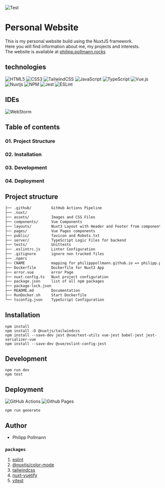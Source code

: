![Test](https://res.cloudinary.com/hl8zoliad/image/fetch/f_auto/https%3A%2F%2Fraw.githubusercontent.com%2Fnuxt%2Fnuxt%2Fmaster%2F.%2F.github%2Fassets%2Fbanner.png)
# Personal Website
This is my personal website build using the NuxtJS framework. </br>
Here you will find information about me, my projects and interests. </br>
The  website is available at [philipp.pollmann.rocks](https://philipp.pollmann.rocks/)

## technologies
![HTML5](https://img.shields.io/badge/html5-%23E34F26.svg?style=for-the-badge&logo=html5&logoColor=white)
![CSS3](https://img.shields.io/badge/css3-%231572B6.svg?style=for-the-badge&logo=css3&logoColor=white)
![TailwindCSS](https://img.shields.io/badge/tailwindcss-%2338B2AC.svg?style=for-the-badge&logo=tailwind-css&logoColor=white)
![JavaScript](https://img.shields.io/badge/javascript-%23323330.svg?style=for-the-badge&logo=javascript&logoColor=%23F7DF1E)
![TypeScript](https://img.shields.io/badge/typescript-%23007ACC.svg?style=for-the-badge&logo=typescript&logoColor=white)
![Vue.js](https://img.shields.io/badge/vuejs-%2335495e.svg?style=for-the-badge&logo=vuedotjs&logoColor=%234FC08D)
![Nuxtjs](https://img.shields.io/badge/Nuxt-002E3B?style=for-the-badge&logo=nuxtdotjs&logoColor=#00DC82)
![NPM](https://img.shields.io/badge/NPM-%23CB3837.svg?style=for-the-badge&logo=npm&logoColor=white)
![Jest](https://img.shields.io/badge/-jest-%23C21325?style=for-the-badge&logo=jest&logoColor=white)
![ESLint](https://img.shields.io/badge/ESLint-4B3263?style=for-the-badge&logo=eslint&logoColor=white)

## IDEs
![WebStorm](https://img.shields.io/badge/webstorm-143?style=for-the-badge&logo=webstorm&logoColor=white&color=black)



## Table of contents

### 01. Project Structure
### 02. Installation
### 03. Development
### 04. Deployment

## Project structure
``` markdown
├── .github/         GitHub Actions Pipeline 
├── .nuxt/           
├── assets/          Images and CSS Files
├── components/      Vue Components
├── layouts/         Nuxt3 Layout with Header and Footer from components
├── pages/           Vue Pages components
├── public/          favicon and Robots.txt
├── server/          TypeScript Logic Files for backend
├── tests/           Unittests
├── .eslintrc.js     Linter Configuration
├── .gitignore       ignore non tracked files
├── .npmrc
├── CNAME            mapping for philipppollmann.github.io => philipp.pollmann.rocks
├── Dockerfile       Dockerfile for Nuxt3 App
├── error.vue        error Page
├── nuxt.config.ts   Nuxt project configuration
├── package.json     list of all npm packages
├── package-lock.json
├── README.md        Documentation
├── RunDocker.sh     Start Dockerfile
└── tsconfig.json    TypeScript Configuration
```

## Installation
````shell
npm install
npm install -D @nuxtjs/tailwindcss
npm install --save-dev jest @vue/test-utils vue-jest babel-jest jest-serializer-vue
npm install --save-dev @vue/eslint-config-jest
````

## Development

```shell
npm run dev
npm test
```

## Deployment
![GitHub Actions](https://img.shields.io/badge/github%20actions-%232671E5.svg?style=for-the-badge&logo=githubactions&logoColor=white)
![Github Pages](https://img.shields.io/badge/github%20pages-121013?style=for-the-badge&logo=github&logoColor=white)

```shell
npm run generate
```

## Author
- Philipp Pollmann

### `packages`
1. [eslint](https://nuxt.com/modules/eslint)
2. [@nuxtjs/color-mode](https://color-mode.nuxtjs.org/)
3. [tailwindcss](https://tailwindcss.nuxtjs.org/)
4. [nuxt-vuetify](https://vuetifyjs.com/en/getting-started/installation/)
5. [vitest](https://nuxt.com/docs/getting-started/testing)

